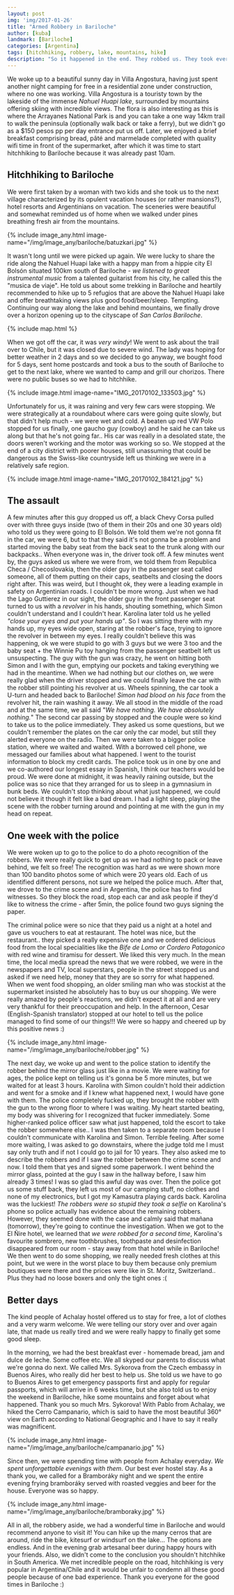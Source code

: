 ```yaml
---
layout: post
img: 'img/2017-01-26'
title: "Armed Robbery in Bariloche"
author: [kuba]
landmark: [Bariloche]
categories: [Argentina]
tags: [hitchhiking, robbery, lake, mountains, hike]
description: "So it happened in the end. They robbed us. They took everything. We didn't have nothing. But who cares when you come out of this alive."
---
```


We woke up to a beautiful sunny day in Villa Angostura, having just spent another night camping for free in a residential zone under construction, where no one was working. Villa Angostura is a touristy town by the lakeside of the immense *Nahuel Huapi lake*, surrounded by mountains offering skiing with incredible views. The flora is also interesting as this is where the Arrayanes National Park is and you can take a one way 14km trail to walk the peninsula (optionally walk back or take a ferry), but we didn't go as a $150 pesos pp per day entrance put us off. Later, we enjoyed a brief breakfast comprising bread, pâté and marmelade completed with quality wifi time in front of the supermarket, after which it was time to start hitchhiking to Bariloche because it was already past 10am.

## Hitchhiking to Bariloche

We were first taken by a woman with two kids and she took us to the next village characterized by its opulent vacation houses (or rather mansions?), hotel resorts and Argentinians on vacation. The sceneries were beautiful and somewhat reminded us of home when we walked under pines breathing fresh air from the mountains. 

{% include image_any.html image-name="/img/image_any/bariloche/batuzkari.jpg" %}

It wasn't long until we were picked up again. We were lucky to share the ride along the Nahuel Huapi lake with a happy man from a hippie city El Bolsón situated 100km south of Bariloche - *we listened to great instrumental music* from a talented guitarist from his city, he called this the "musica de viaje". He told us about some trekking in Bariloche and heartily recommended to hike up to 5 refugios that are above the Nahuel Huapi lake and offer breathtaking views plus good food/beer/sleep. Tempting. Continuing our way along the lake and behind mountains, we finally drove over a horizon opening up to the cityscape of *San Carlos Bariloche*.

{% include map.html %}

When we got off the car, it was *very windy*! We went to ask about the trail over to Chile, but it was closed due to severe wind. The lady was hoping for better weather in 2 days and so we decided to go anyway, we bought food for 5 days, sent home postcards and took a bus to the south of Bariloche to get to the next lake, where we wanted to camp and grill our chorizos. There were no public buses so we had to hitchhike.

{% include image.html image-name="IMG_20170102_133503.jpg" %}

Unfortunately for us, it was raining and very few cars were stopping. We were strategically at a roundabout where cars were going quite slowly, but that didn't help much - we were wet and cold. A beaten up red VW Polo stopped for us finally, one gaucho guy (cowboy) and he said he can take us along but that he's not going far.. His car was really in a desolated state, the doors weren't working and the motor was working so so. We stopped at the end of a city district with poorer houses, still unassuming that could be dangerous as the Swiss-like countryside left us thinking we were in a relatively safe region. 

{% include image.html image-name="IMG_20170102_184121.jpg" %}

## The assault

A few minutes after this guy dropped us off, a black Chevy Corsa pulled over with three guys inside (two of them in their 20s and one 30 years old) who told us they were going to El Bolsón. We told them we're not gonna fit in the car, we were 6, but to that they said it's not gonna be a problem and started moving the baby seat from the back seat to the trunk along with our backpacks.. When everyone was in, the driver took off. A few minutes went by, the guys asked us where we were from, we told them from Republica Checa / Checoslovakia, then the older guy in the passenger seat called someone, all of them putting on their caps, seatbelts and closing the doors right after. This was weird, but I thought ok, they were a leading example in safety on Argentinian roads. I couldn't be more wrong. Just when we had the Lago Guttierez in our sight, the older guy in the front passenger seat turned to us with a *revolver* in his hands, shouting something, which Simon couldn't understand and I couldn't hear. Karolina later told us he yelled *"close your eyes and put your hands up"*. So I was sitting there with my hands up, my eyes wide open, staring at the robber's face, trying to ignore the revolver in between my eyes. I really couldn't believe this was happening, ok we were stupid to go with 3 guys but we were 3 too and the baby seat + the Winnie Pu toy hanging from the passenger seatbelt left us unsuspecting. The guy with the gun was crazy, he went on hitting both Simon and I with the gun, emptying our pockets and taking everything we had in the meantime. When we had nothing but our clothes on, we were really glad when the driver stopped and we could finally leave the car with the robber still pointing his revolver at us. Wheels spinning, the car took a U-turn and headed back to Bariloche! *Simon had blood on his face* from the revolver hit, the rain washing it away. We all stood in the middle of the road and at the same time, we all said "*We have nothing. We have absolutely nothing.*" The second car passing by stopped and the couple were so kind to take us to the police immediately. They asked us some questions, but we couldn't remember the plates on the car only the car model, but still they alerted everyone on the radio. Then we were taken to a bigger police station, where we waited and waited. With a borrowed cell phone, we messaged our families about what happened. I went to the tourist information to block my credit cards. The police took us in one by one and we co-authored our longest essay in Spanish, I think our teachers would be proud. We were done at midnight, it was heavily raining outside, but the police was so nice that they arranged for us to sleep in a gymnasium in bunk beds. We couldn't stop thinking about what just happened, we could not believe it though it felt like a bad dream. I had a light sleep, playing the scene with the robber turning around and pointing at me with the gun in my head on repeat.

## One week with the police

We were woken up to go to the police to do a photo recognition of the robbers. We were really quick to get up as we had nothing to pack or leave behind, we felt so free! The recognition was hard as we were shown more than 100 bandito photos some of which were 20 years old. Each of us identified different persons, not sure we helped the police much. After that, we drove to the crime scene and in Argentina, the police has to find witnesses. So they block the road, stop each car and ask people if they'd like to witness the crime - after 5min, the police found two guys signing the paper. 

The criminal police were so nice that they paid us a night at a hotel and gave us vouchers to eat at restaurant. The hotel was nice, but the restaurant.. they picked a really expensive one and we ordered delicious food from the local specialities like the *Bife de Lomo or Cordero Patagonico* with red wine and tiramisu for dessert. We liked this very much. In the mean time, the local media spread the news that we were robbed, we were in the newspapers and TV, local superstars, people in the street stopped us and asked if we need help, money that they are so sorry for what happened. When we went food shopping, an older smiling man who was stockist at the supermarket insisted he absolutely has to buy us our shopping. We were really amazed by people's reactions, we didn't expect it at all and are very very thankful for their preoccupation and help. In the afternoon, Cesar (English-Spanish translator) stopped at our hotel to tell us the police managed to find some of our things!!! We were so happy and cheered up by this positive news :)

{% include image_any.html image-name="/img/image_any/bariloche/robber.jpg" %}

The next day, we woke up and went to the police station to identify the robber behind the mirror glass just like in a movie. We were waiting for ages, the police kept on telling us it's gonna be 5 more minutes, but we waited for at least 3 hours. Karolina with Simon couldn't hold their addiction and went for a smoke and if I knew what happened next, I would have gone with them. The police completely fucked up, they brought the robber with the gun to the wrong floor to where I was waiting. My heart started beating, my body was shivering for I recognized that fucker immediately. Some higher-ranked police officer saw what just happened, told the escort to take the robber somewhere else.. I was then taken to a separate room because I couldn't communicate with Karolina and Simon. Terrible feeling. After some more waiting, I was asked to go downstairs, where the judge told me I must say only truth and if not I could go to jail for 10 years. They also asked me to describe the robbers and if I saw the robber between the crime scene and now. I told them that yes and signed some paperwork. I went behind the mirror glass, pointed at the guy I saw in the hallway before, I saw him already 3 times! I was so glad this awful day was over. Then the police got us some stuff back, they left us most of our camping stuff, no clothes and none of my electronics, but I got my Kamasutra playing cards back. Karolina was the luckiest! *The robbers were so stupid they took a selfie* on Karolina's phone so police actually has evidence about the remaining robbers. However, they seemed done with the case and calmly said that mañana (tomorrow), they're going to continue the investigation. When we got to the El Ñire hotel, we learned that *we were robbed for a second time*, Karolina's favourite sombrero, new toothbrushes, toothpaste and desinfection disappeared from our room - stay away from that hotel while in Bariloche! We then went to do some shopping, we really needed fresh clothes at this point, but we were in the worst place to buy them because only premium boutiques were there and the prices were like in St. Moritz, Switzerland.. Plus they had no loose boxers and only the tight ones :(

## Better days

The kind people of Achalay hostel offered us to stay for free, a lot of clothes and a very warm welcome. We were telling our story over and over again late, that made us really tired and we were really happy to finally get some good sleep.

In the morning, we had the best breakfast ever - homemade bread, jam and dulce de leche. Some coffee etc. We all skyped our parents to discuss what we're gonna do next. We called Mrs. Sykorova from the Czech embassy in Buenos Aires, who really did her best to help us. She told us we have to go to Buenos Aires to get emergency passports first and apply for regular passports, which will arrive in 6 weeks time, but she also told us to enjoy the weekend in Bariloche, hike some mountains and forget about what happened. Thank you so much Mrs. Sykorova! With Pablo from Achalay, we hiked the Cerro Campanario, which is said to have the most beautiful 360° view on Earth according to National Geographic and I have to say it really was magnificent.

{% include image_any.html image-name="/img/image_any/bariloche/campanario.jpg" %}

Since then, we were spending time with people from Achalay everyday. *We spent unforgettable evenings with them*. Our best ever hostel stay. As a thank you, we called for a Bramboráky night and we spent the entire evening frying bramboráky served with roasted veggies and beer for the house. Everyone was so happy.

{% include image_any.html image-name="/img/image_any/bariloche/bramboraky.jpg" %}

All in all, the robbery aside, we had a wonderful time in Bariloche and would recommend anyone to visit it! You can hike up the many cerros that are around, ride the bike, kitesurf or windsurf on the lake… The options are endless. And in the evening grab artesanal beer during happy hours with your friends. Also, we didn't come to the conclusion you shouldn't hitchhike in South America. We met incredible people on the road, hitchhiking is very popular in Argentina/Chile and it would be unfair to condemn all these good people because of one bad experience. Thank you everyone for the good times in Bariloche :)